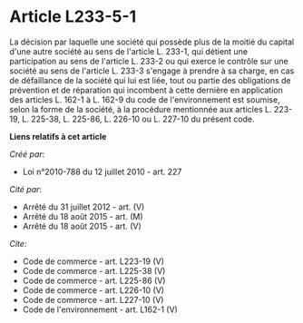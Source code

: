 # Article L233-5-1

La décision par laquelle une société qui possède plus de la moitié du capital d'une autre société au sens de l'article L.
233-1, qui détient une participation au sens de l'article L. 233-2 ou qui exerce le contrôle sur une société au sens de
l'article L. 233-3 s'engage à prendre à sa charge, en cas de défaillance de la société qui lui est liée, tout ou partie des
obligations de prévention et de réparation qui incombent à cette dernière en application des articles L. 162-1 à L. 162-9 du
code de l'environnement est soumise, selon la forme de la société, à la procédure mentionnée aux articles L. 223-19, L.
225-38, L. 225-86, L. 226-10 ou L. 227-10 du présent code.

**Liens relatifs à cet article**

_Créé par_:

  - Loi n°2010-788 du 12 juillet 2010 - art. 227

_Cité par_:

  - Arrêté du 31 juillet 2012 - art. (V)
  - Arrêté du 18 août 2015 - art. (M)
  - Arrêté du 18 août 2015 - art. (V)

_Cite_:

  - Code de commerce - art. L223-19 (V)
  - Code de commerce - art. L225-38 (V)
  - Code de commerce - art. L225-86 (V)
  - Code de commerce - art. L226-10 (V)
  - Code de commerce - art. L227-10 (V)
  - Code de l'environnement - art. L162-1 (V)
